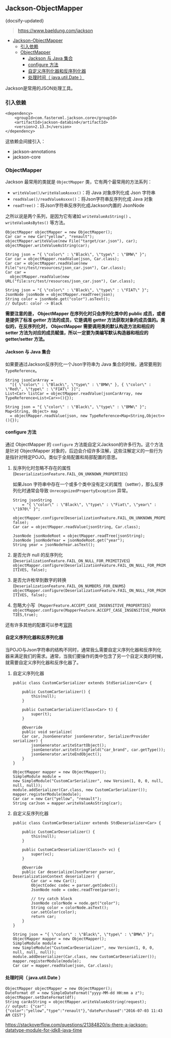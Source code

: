 ## Jackson-ObjectMapper
{docsify-updated}

> https://www.baeldung.com/jackson

- [Jackson-ObjectMapper](#jackson-objectmapper)
	- [引入依赖](#引入依赖)
	- [ObjectMapper](#objectmapper)
		- [Jackson 与 Java 集合](#jackson-与-java-集合)
		- [configure 方法](#configure-方法)
		- [自定义序列化器和反序列化器](#自定义序列化器和反序列化器)
		- [处理时间（ java.util.Date ）](#处理时间-javautildate-)

Jackson是常用的JSON处理工具。

### 引入依赖
```
<dependency>
    <groupId>com.fasterxml.jackson.core</groupId>
    <artifactId>jackson-databind</artifactId>
    <version>2.13.3</version>
</dependency>
```
这依赖会间接引入：
+ jackson-annotations
+ jackson-core

### ObjectMapper
Jackson 最常用的类就是 `ObjectMapper` 类，它有两个最常用的方法系列：
+ `writeValue()/writeValueAsxxx()`：将 Java 对象序列化成 Json 字符串
+ `readValue()/readValueAsxxx()`：将Json字符串反序列化成 Java 对象
+ `readTree()`：将Json字符串反序列化成Jackson内置的 JsonNode

之所以说是两个系列，是因为它有诸如 `writeValueAsString()` 、 `writeValueAsBytes()` 等方法。

```
ObjectMapper objectMapper = new ObjectMapper();
Car car = new Car("yellow", "renault");
objectMapper.writeValue(new File("target/car.json"), car);
objectMapper.writeValueAsString(car);

String json = "{ \"color\" : \"Black\", \"type\" : \"BMW\" }";
Car car = objectMapper.readValue(json, Car.class);	
Car car = objectMapper.readValue(new File("src/test/resources/json_car.json"), Car.class);
Car car = 
  objectMapper.readValue(new URL("file:src/test/resources/json_car.json"), Car.class);

String json = "{ \"color\" : \"Black\", \"type\" : \"FIAT\" }";
JsonNode jsonNode = objectMapper.readTree(json);
String color = jsonNode.get("color").asText();
// Output: color -> Black

```
**需要注意的是， ObjectMapper 在序列化时只会序列化类中的 public 成员，或者是提供了标准 getter 方法的成员，它是调用 getter 方法获取对象的成员值的。类似的，在反序列化时， ObjectMapper 需要调用类的默认构造方法和相应的 setter 方法为对应的成员赋值，所以一定要为类编写默认构造器和相应的 getter/setter 方法。**

#### Jackson 与 Java 集合
如果要通过Jackson反序列化一个Json字符串为 Java 集合的时候，通常要用到 `TypeReference`。
```
String jsonCarArray = 
  "[{ \"color\" : \"Black\", \"type\" : \"BMW\" }, { \"color\" : \"Red\", \"type\" : \"FIAT\" }]";
List<Car> listCar = objectMapper.readValue(jsonCarArray, new TypeReference<List<Car>>(){});

String json = "{ \"color\" : \"Black\", \"type\" : \"BMW\" }";
Map<String, Object> map 
  = objectMapper.readValue(json, new TypeReference<Map<String,Object>>(){});
```

#### configure 方法
通过 ObjectMapper 的 `configure` 方法能自定义Jackson的许多行为。这个方法是针对 ObjectMapper 对象的，后边会介绍许多注解，这些注解定义的一些行为是指针对特定POJO。类似于全局配置和局部配置的意思。

1. 反序列化时忽略不存在的属性 (`DeserializationFeature.FAIL_ON_UNKNOWN_PROPERTIES`)

	如果Json 字符串中存在一个或多个类中没有定义的属性（setter），那么反序列化时通常会导致 `UnrecognizedPropertyException` 异常。
	```
	String jsonString 
		= "{ \"color\" : \"Black\", \"type\" : \"Fiat\", \"year\" : \"1970\" }";

	objectMapper.configure(DeserializationFeature.FAIL_ON_UNKNOWN_PROPERTIES, false);
	Car car = objectMapper.readValue(jsonString, Car.class);

	JsonNode jsonNodeRoot = objectMapper.readTree(jsonString);
	JsonNode jsonNodeYear = jsonNodeRoot.get("year");
	String year = jsonNodeYear.asText();
	```
2. 是否允许 null 的反序列化(`DeserializationFeature.FAIL_ON_NULL_FOR_PRIMITIVES`)
	`objectMapper.configure(DeserializationFeature.FAIL_ON_NULL_FOR_PRIMITIVES, false);`
3. 是否允许枚举到数字的转换(`DeserializationFeature.FAIL_ON_NUMBERS_FOR_ENUMS`)
	`objectMapper.configure(DeserializationFeature.FAIL_ON_NULL_FOR_PRIMITIVES, false);`
4. 忽略大小写（`MapperFeature.ACCEPT_CASE_INSENSITIVE_PROPERTIES`）
	`objectMapper.configure(MapperFeature.ACCEPT_CASE_INSENSITIVE_PROPERTIES,true);`

还有许多其他的配置可以参考[官网](https://github.com/FasterXML/jackson-databind/wiki/Serialization-Features)

#### 自定义序列化器和反序列化器
当POJO与Json字符串的结构不同时，通常我么需要自定义序列化器和反序列化器来满足我们的需求。通常，当我们要操作的类中包含了另一个自定义类的时候，就需要自定义序列化器和反序化器了。

1. 自定义序列化器
	```
	public class CustomCarSerializer extends StdSerializer<Car> {
		
		public CustomCarSerializer() {
			this(null);
		}

		public CustomCarSerializer(Class<Car> t) {
			super(t);
		}

		@Override
		public void serialize(
		Car car, JsonGenerator jsonGenerator, SerializerProvider serializer) {
			jsonGenerator.writeStartObject();
			jsonGenerator.writeStringField("car_brand", car.getType());
			jsonGenerator.writeEndObject();
		}
	}

	ObjectMapper mapper = new ObjectMapper();
	SimpleModule module = 
	new SimpleModule("CustomCarSerializer", new Version(1, 0, 0, null, null, null));
	module.addSerializer(Car.class, new CustomCarSerializer());
	mapper.registerModule(module);
	Car car = new Car("yellow", "renault");
	String carJson = mapper.writeValueAsString(car);
	```
2. 自定义反序列化器
	```
	public class CustomCarDeserializer extends StdDeserializer<Car> {
    
		public CustomCarDeserializer() {
			this(null);
		}

		public CustomCarDeserializer(Class<?> vc) {
			super(vc);
		}

		@Override
		public Car deserialize(JsonParser parser, DeserializationContext deserializer) {
			Car car = new Car();
			ObjectCodec codec = parser.getCodec();
			JsonNode node = codec.readTree(parser);
			
			// try catch block
			JsonNode colorNode = node.get("color");
			String color = colorNode.asText();
			car.setColor(color);
			return car;
		}
	}

	String json = "{ \"color\" : \"Black\", \"type\" : \"BMW\" }";
	ObjectMapper mapper = new ObjectMapper();
	SimpleModule module =
	new SimpleModule("CustomCarDeserializer", new Version(1, 0, 0, null, null, null));
	module.addDeserializer(Car.class, new CustomCarDeserializer());
	mapper.registerModule(module);
	Car car = mapper.readValue(json, Car.class);
	```
#### 处理时间（ java.util.Date ）
```
ObjectMapper objectMapper = new ObjectMapper();
DateFormat df = new SimpleDateFormat("yyyy-MM-dd HH:mm a z");
objectMapper.setDateFormat(df);
String carAsString = objectMapper.writeValueAsString(request);
// output: {"car":{"color":"yellow","type":"renault"},"datePurchased":"2016-07-03 11:43 AM CEST"}
```
https://stackoverflow.com/questions/21384820/is-there-a-jackson-datatype-module-for-jdk8-java-time